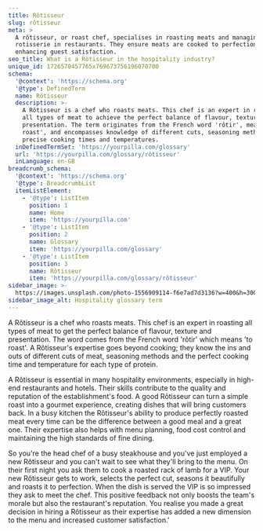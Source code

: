 ```yaml
---
title: Rôtisseur
slug: rôtisseur
meta: >
  A rôtisseur, or roast chef, specialises in roasting meats and managing the
  rotisserie in restaurants. They ensure meats are cooked to perfection,
  enhancing guest satisfaction.
seo_title: What is a Rôtisseur in the hospitality industry?
unique_id: 1726570457765x769673756196070700
schema:
  '@context': 'https://schema.org'
  '@type': DefinedTerm
  name: Rôtisseur
  description: >-
    A Rôtisseur is a chef who roasts meats. This chef is an expert in roasting
    all types of meat to achieve the perfect balance of flavour, texture and
    presentation. The term originates from the French word 'rôtir', meaning 'to
    roast', and encompasses knowledge of different cuts, seasoning methods, and
    precise cooking times and temperatures.
  inDefinedTermSet: 'https://yourpilla.com/glossary'
  url: 'https://yourpilla.com/glossary/rôtisseur'
  inLanguage: en-GB
breadcrumb_schema:
  '@context': 'https://schema.org'
  '@type': BreadcrumbList
  itemListElement:
    - '@type': ListItem
      position: 1
      name: Home
      item: 'https://yourpilla.com'
    - '@type': ListItem
      position: 2
      name: Glossary
      item: 'https://yourpilla.com/glossary'
    - '@type': ListItem
      position: 3
      name: Rôtisseur
      item: 'https://yourpilla.com/glossary/rôtisseur'
sidebar_image: >-
  https://images.unsplash.com/photo-1556909114-f6e7ad7d3136?w=400&h=300&fit=crop&auto=format
sidebar_image_alt: Hospitality glossary term
---
```

A Rôtisseur is a chef who roasts meats. This chef is an expert in roasting all types of meat to get the perfect balance of flavour, texture and presentation. The word comes from the French word 'rôtir' which means 'to roast'. A Rôtisseur's expertise goes beyond cooking; they know the ins and outs of different cuts of meat, seasoning methods and the perfect cooking time and temperature for each type of protein.

A Rôtisseur is essential in many hospitality environments, especially in high-end restaurants and hotels. Their skills contribute to the quality and reputation of the establishment's food. A good Rôtisseur can turn a simple roast into a gourmet experience, creating dishes that will bring customers back. In a busy kitchen the Rôtisseur's ability to produce perfectly roasted meat every time can be the difference between a good meal and a great one. Their expertise also helps with menu planning, food cost control and maintaining the high standards of fine dining.

So you're the head chef of a busy steakhouse and you've just employed a new Rôtisseur and you can't wait to see what they'll bring to the menu. On their first night you ask them to cook a roasted rack of lamb for a VIP. Your new Rôtisseur gets to work, selects the perfect cut, seasons it beautifully and roasts it to perfection. When the dish is served the VIP is so impressed they ask to meet the chef. This positive feedback not only boosts the team's morale but also the restaurant's reputation. You realise you made a great decision in hiring a Rôtisseur as their expertise has added a new dimension to the menu and increased customer satisfaction.'
